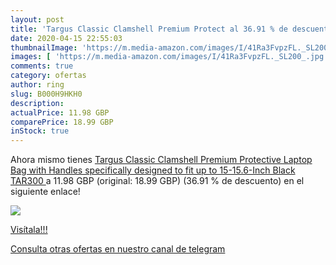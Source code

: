 ```yaml
---
layout: post
title: 'Targus Classic Clamshell Premium Protect al 36.91 % de descuento'
date: 2020-04-15 22:55:03
thumbnailImage: 'https://m.media-amazon.com/images/I/41Ra3FvpzFL._SL200_.jpg'
images: [ 'https://m.media-amazon.com/images/I/41Ra3FvpzFL._SL200_.jpg' ]
comments: true
category: ofertas
author: ring
slug: B000H9HKH0
description:
actualPrice: 11.98 GBP
comparePrice: 18.99 GBP
inStock: true
---
```


Ahora mismo tienes [Targus Classic Clamshell Premium Protective Laptop Bag with Handles specifically designed to fit up to 15-15.6-Inch  Black  TAR300 ](https://www.amazon.com/dp/B000H9HKH0/?tag=redken08-20) a 11.98 GBP (original: 18.99 GBP) (36.91 %  de descuento) en el siguiente enlace!

[![](https://m.media-amazon.com/images/I/41Ra3FvpzFL._SL200_.jpg)](https://www.amazon.com/dp/B000H9HKH0/?tag=redken08-20)

[Visítala!!!](https://www.amazon.com/dp/B000H9HKH0/?tag=redken08-20)

[Consulta otras ofertas en nuestro canal de telegram](https://t.me/s/ofertas25)
